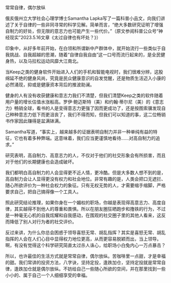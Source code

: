 
常常自律，偶尔放纵

俄亥俄州立大学社会心理学博士Samantha Lapka写了一篇科普小品文，向我们讲述了关于自律的一些非同寻常的科学见解。简单而言，“绝大多数研究证明了增强自制力的好处，但无限的意志力也可能产生一些代价。”（原文参阅科普公众号“神经现实”2023.5.16文章《太过自律也有坏处？》）

印象中，从好多年前开始，在白领和所谓新中产群体中，就开始流行一些类似于自我挑战、自我超越的思潮，随着“自律自我自由”这一口号而流行起来的，是全民健身热，以及马拉松运动风靡大江南北。

当Keep之类的健身软件开始进入人们的手机和智能电视时，我们很难分辨，这股绵延不绝的健身风尚，究竟是民众健康意识的自发觉醒，还是物质生活迈入小康的必然涌现，抑或是健康资本背后的推波助澜。

健身的人有没有收获健康和意志力我们不清楚，但我们清楚Keep之类的软件随着用户量的增长估值水涨船高。罗伊·鲍迈斯特（美）和约翰·蒂尔尼（美）的《意志力》畅销全球，看书的人是变得意志力更强了因而更成功了，还是按图索骥发现自己种种意志力低下而更沮丧了，我们不得而知，但我们可以知道的事，这二位畅销书作家因此赚得是盆满钵满。

Samantha写道，“事实上，越来越多的证据表明自制力并非一种单纯有益的特征，它也有着多种弊端。这意味着，我们应当更谨慎地看待……对高自制力的追求。”

研究表明，高自制力、高意志力的人，不仅对于他们的社交形象会有所损害，而且对于他们的长期健康也会造成破坏。

我们都明白高自制力的人会显得更不近人情，更冷酷。但是大多数人想不到的是，高自制力会让人显得更没有权力和社会地位。非常有趣的是，人类会把口无遮拦、随心所欲评价为一种社会权力的象征。只有无权无势的人，才需要缩手缩脚，严格要求自己，把自己搞得像一个工具人。

照此研究结论推理，如果你身在一个媚权的职场，你越是表现得高意志力、高度自律，其实越得不到他人的尊重和畏惧。所以在朋友圈狂晒跑步和撸铁的行为，不过是一种毫无心机的自我炫耀和自我感动，在围观的社交圈子里的其他人看来，这反而降低了别人对行为者的社交评价。

反过来讲，为什么你总会困惑于领导喜怒无常、胡乱指挥？其实是喜怒无常、胡乱指挥的人会在人们心目中显得权力地位更高，从而更容易脱颖而出，当上领导。啊，有没有觉得这个科学研究简直太过杀人诛心，给职场小白兔内心一万点暴击？

所以，也许最佳的生活方式就是常常自律，偶尔放纵。苦咖啡里一点甜，才是幸福的甜。我们常讲的投资方法，八字诀，坚持定投，逢跌加仓，坚持定投就是常常自律，逢跌加仓就是偶尔放纵。不妨给自己一些随心所欲的空间，并在那里找到一些小小的、属于自己一个人细细享受的幸福。

